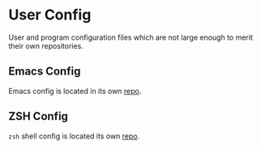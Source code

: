 
# User Config

User and program configuration files which are not large enough to merit their
own repositories.

## Emacs Config

Emacs config is located in its own [repo][emacs].

## ZSH Config

`zsh` shell config is located its own [repo][zsh].

[emacs]: https://github.com/zellio/emacs-config
[zsh]: https://github.com/zellio/zdotdir
